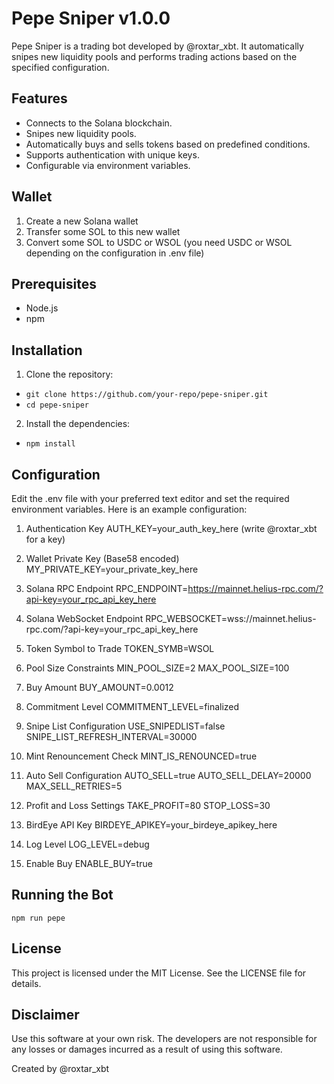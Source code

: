 # Pepe Sniper v1.0.0

Pepe Sniper is a trading bot developed by @roxtar_xbt. It automatically snipes new liquidity pools and performs trading actions based on the specified configuration.

## Features

- Connects to the Solana blockchain.
- Snipes new liquidity pools.
- Automatically buys and sells tokens based on predefined conditions.
- Supports authentication with unique keys.
- Configurable via environment variables.

## Wallet 
1. Create a new Solana wallet
2. Transfer some SOL to this new wallet
3. Convert some SOL to USDC or WSOL (you need USDC or WSOL depending on the configuration in .env file)

## Prerequisites

- Node.js
- npm

## Installation

1. Clone the repository:
   
 - ```git clone https://github.com/your-repo/pepe-sniper.git```
 - ```cd pepe-sniper```
  
2. Install the dependencies:

- ```npm install```

## Configuration

Edit the .env file with your preferred text editor and set the required environment variables. Here is an example configuration:

1. Authentication Key
AUTH_KEY=your_auth_key_here  (write @roxtar_xbt for a key)

2. Wallet Private Key (Base58 encoded)
MY_PRIVATE_KEY=your_private_key_here

3. Solana RPC Endpoint
RPC_ENDPOINT=https://mainnet.helius-rpc.com/?api-key=your_rpc_api_key_here

4. Solana WebSocket Endpoint
RPC_WEBSOCKET=wss://mainnet.helius-rpc.com/?api-key=your_rpc_api_key_here

5. Token Symbol to Trade
TOKEN_SYMB=WSOL

6. Pool Size Constraints
MIN_POOL_SIZE=2
MAX_POOL_SIZE=100

7. Buy Amount
BUY_AMOUNT=0.0012

8. Commitment Level
COMMITMENT_LEVEL=finalized

9. Snipe List Configuration
USE_SNIPEDLIST=false
SNIPE_LIST_REFRESH_INTERVAL=30000

10. Mint Renouncement Check
MINT_IS_RENOUNCED=true

11. Auto Sell Configuration
AUTO_SELL=true
AUTO_SELL_DELAY=20000
MAX_SELL_RETRIES=5

12. Profit and Loss Settings
TAKE_PROFIT=80
STOP_LOSS=30

13. BirdEye API Key
BIRDEYE_APIKEY=your_birdeye_apikey_here

14. Log Level
LOG_LEVEL=debug

15. Enable Buy
ENABLE_BUY=true

## Running the Bot

```npm run pepe```

## License
This project is licensed under the MIT License. See the LICENSE file for details.

## Disclaimer
Use this software at your own risk. The developers are not responsible for any losses or damages incurred as a result of using this software.

Created by @roxtar_xbt
